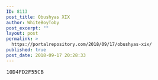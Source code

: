 ```yaml
---
ID: 8113
post_title: Obushyas XIX
author: WhiteBoyToby
post_excerpt: ""
layout: post
permalink: >
  https://portalrepository.com/2018/09/17/obushyas-xix/
published: true
post_date: 2018-09-17 20:28:33
---
```

<pre>10D4FD2F55CB</pre>